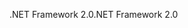 <span data-ttu-id="f0048-101">.NET Framework 2.0</span><span class="sxs-lookup"><span data-stu-id="f0048-101">.NET Framework 2.0</span></span>
